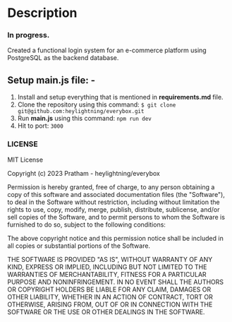 # Description

### In progress.
Created a functional login system for an e-commerce platform using PostgreSQL as the backend database. 

## Setup main.js file: -
1. Install and setup everything that is mentioned in **requirements.md** file.
2. Clone the repository using this command: ` $ git clone git@github.com:heylightning/everybox.git `
3. Run **main.js** using this command: ` npm run dev `
4. Hit to port: ` 3000 `

### LICENSE

MIT License

Copyright (c) 2023 Pratham - heylightning/everybox

Permission is hereby granted, free of charge, to any person obtaining a copy
of this software and associated documentation files (the "Software"), to deal
in the Software without restriction, including without limitation the rights
to use, copy, modify, merge, publish, distribute, sublicense, and/or sell
copies of the Software, and to permit persons to whom the Software is
furnished to do so, subject to the following conditions:

The above copyright notice and this permission notice shall be included in all
copies or substantial portions of the Software.

THE SOFTWARE IS PROVIDED "AS IS", WITHOUT WARRANTY OF ANY KIND, EXPRESS OR
IMPLIED, INCLUDING BUT NOT LIMITED TO THE WARRANTIES OF MERCHANTABILITY,
FITNESS FOR A PARTICULAR PURPOSE AND NONINFRINGEMENT. IN NO EVENT SHALL THE
AUTHORS OR COPYRIGHT HOLDERS BE LIABLE FOR ANY CLAIM, DAMAGES OR OTHER
LIABILITY, WHETHER IN AN ACTION OF CONTRACT, TORT OR OTHERWISE, ARISING FROM,
OUT OF OR IN CONNECTION WITH THE SOFTWARE OR THE USE OR OTHER DEALINGS IN THE
SOFTWARE.